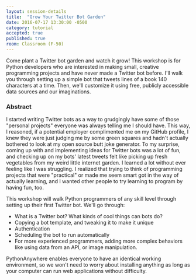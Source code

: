 ```yaml
---
layout: session-details
title:  "Grow Your Twitter Bot Garden"
date: 2016-07-17 13:30:00 -0500
category: tutorial
accepted: true
published: true
room: Classroom (F-50)
---
```

Come plant a Twitter bot garden and watch it grow! This workshop is for Python
developers who are interested in making small, creative programming projects
and have never made a Twitter bot before. I'll walk you through setting up a
simple bot that tweets lines of a book 140 characters at a time. Then, we'll
customize it using free, publicly accessible data sources and our
imaginations.

### Abstract

I started writing Twitter bots as a way to grudgingly have some of those
"personal projects" everyone was always telling me I should have. This way, I
reasoned, if a potential employer complimented me on my GitHub profile, I knew
they were just judging me by some green squares and hadn't actually bothered
to look at my open source butt joke generator. To my surprise, coming up with
and implementing ideas for Twitter bots was a lot of fun, and checking up on
my bots' latest tweets felt like picking up fresh vegetables from my weird
little internet garden. I learned a lot without ever feeling like I was
struggling. I realized that trying to think of programming projects that were
"practical" or made me seem smart got in the way of actually learning, and I
wanted other people to try learning to program by having fun, too.

This workshop will walk Python programmers of any skill level through setting
up their first Twitter bot. We'll go through:

  * What is a Twitter bot? What kinds of cool things can bots do?
  * Copying a bot template, and tweaking it to make it unique
  * Authentication
  * Scheduling the bot to run automatically
  * For more experienced programmers, adding more complex behaviors like using data from an API, or image manipulation.

PythonAnywhere enables everyone to have an identical working environment, so
we won't need to worry about installing anything as long as your computer can
run web applications without difficulty.

